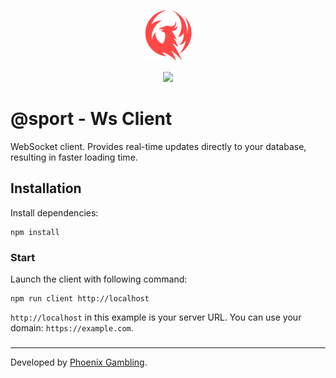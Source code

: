 <p align="center">
  <img src="../public/img/phoenix.png" width="75" alt="Phoenix Gambling">
</p>
<p align="center">
    <img src="https://img.shields.io/static/v1.svg?label=Phoenix Gambling&message=Sport&color=purple">
</p>

# @sport - Ws Client

WebSocket client. Provides real-time updates directly to your database, resulting in faster loading time.

## Installation

Install dependencies:

```
npm install
```

### Start

Launch the client with following command:

```
npm run client http://localhost
```

`http://localhost` in this example is your server URL. You can use your domain: `https://example.com`.

###

---

Developed by [Phoenix Gambling](https://phoenix-gambling.com).
